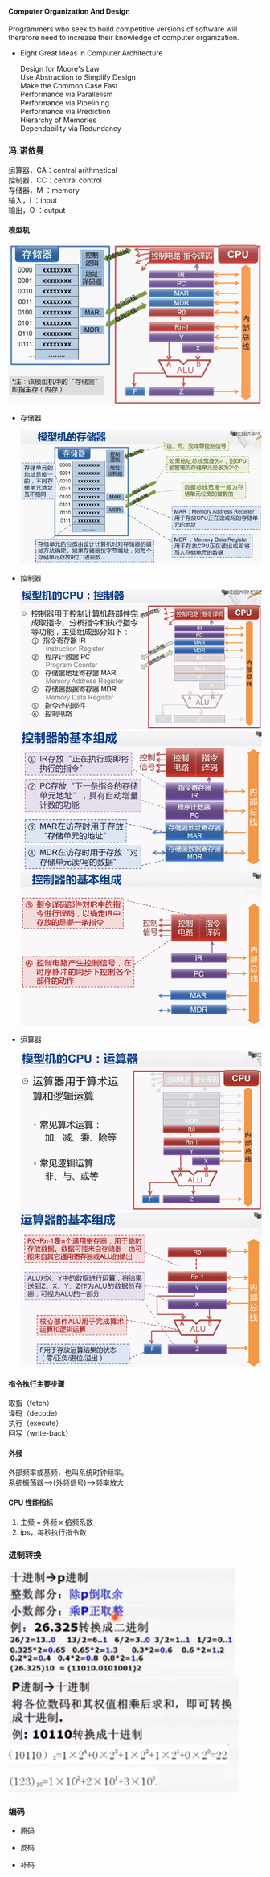 #### Computer Organization And Design

  Programmers who seek to build competitive versions of software will therefore need to increase their knowledge of computer organization.

- Eight Great Ideas in Computer Architecture
  
  Design for Moore's Law  
  Use Abstraction to Simplify Design  
  Make the Common Case Fast  
  Performance via Parallelism  
  Performance via Pipelining  
  Performance via Prediction  
  Hierarchy of Memories  
  Dependability via Redundancy

### 冯.诺依曼

  运算器，CA：central arithmetical  
  控制器，CC：central control  
  存储器，M ：memory  
  输入，I   ：input  
  输出，O   ：output

#### 模型机

  ![](../../images/cod/model.png)
  
  - 存储器
    
    ![](../../images/cod/m.png)
  
  - 控制器
    
    ![](../../images/cod/cc.png)  
    ![](../../images/cod/cc1.png)  
    ![](../../images/cod/cc2.png)

  - 运算器
  
    ![](../../images/cod/ca.png)  
    ![](../../images/cod/ca1.png)
  
#### 指令执行主要步骤

  取指（fetch）  
  译码（decode）  
  执行（execute）  
  回写（write-back）

#### 外频

外部频率或基频，也叫系统时钟频率。  
系统振荡器——>(外频信号)——>频率放大

#### CPU 性能指标

1. 主频 = 外频 x 倍频系数
2. ips，每秒执行指令数

### 进制转换

  ![](../../images/cod/10_p.png)  
  ![](../../images/cod/p_10.png)

### 编码

- 原码
  
- 反码
  
- 补码
  